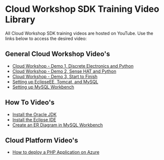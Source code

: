 **Cloud Workshop SDK Training Video Library**
==================
All Cloud Workshop SDK training videos are hosted on YouTube. Use the links below to access the desired video:

General Cloud Workshop Video's
--------
<!-- <a href="https://youtu.be/9LfZDMIIJQw"  target="_blank">Test</a> -->
* [Cloud Workshop - Demo 1, Discrete Electronics and Python](https://youtu.be/9LfZDMIIJQw)
* [Cloud Workshop - Demo 2, Sense HAT and Python](https://youtu.be/7BcrK2IkN4w)
* [Cloud Workshop - Demo 3, Start to Finish](https://youtu.be/gtfq57eYa7E)
* [Setting up EclipseEE, Tomcat, and MySQL](https://youtu.be/OPoDh4BaPBo)
* [Setting up MySQL Workbench](https://youtu.be/l8MFlvPn19o)

How To Video's
--------
* [Install the Oracle JDK](https://youtu.be/I08V0E5qi0o)
* [Install the Eclipse IDE](https://youtu.be/cf8GoFr0QE0)
* [Create an ER Diagram in MySQL Workbench](https://youtu.be/V7Un8NXAF0E)

Cloud Platform Video's
--------
* [How to deploy a PHP Application on Azure](https://youtu.be/BAbs4frlViY)
